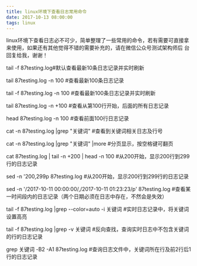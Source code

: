 ```yaml
---
title: linux环境下查看日志常用命令
date: 2017-10-13 08:00:00
tags: linux
---
```


linux环境下查看日志必不可少，简单整理了一些常用的命令，若有需要可直接拿来使用，如果还有其他觉得不错的需要补充的，请在微信公众号测试架构师后 台回复给我，谢谢！

tail -f 87testing.log#默认查看最新10条日志记录并实时刷新

tail 87testing.log -n 100 #查看最新100条日志记录

tail -f 87testing.log -n 100 #查看最新100条日志记录并实时刷新

tail 87testing.log -n +100 #查看从第100行开始，后面的所有日志记录

head 87testing.log -n 100 #查看前面100行日志记录

cat -n 87testing.log |grep "关键词" #查看到关键词相关日志及行号

cat -n 87testing.log |grep "关键词" |more #分页显示，按空格键可翻页

cat 87testing.log | tail -n +200 | head -n 100 #从200开始，显示200行到299行的日志记录

sed -n '200,299p 87testing.log #从200开始，显示200行到299行的日志记录

sed -n '/2017-10-11 00:00:00/,/2017-10-11 01:23:23/p' 87testing.log #查看某一时间段内的日志记录（两个日期必须在日志中存在，不然会是失效）

tail -f 87testing.log |grep --color=auto -i 关键词 #实时日志记录中，将关键词设置高亮

tail -f 87testing.log |grep -v 关键词 #反向查找，查询实时日志中不包含关键词的行的日志记录

grep 关键词 -B2 -A1 87testing.log #查询日志文件中，关键词所在行及前2行后1行的日志记录